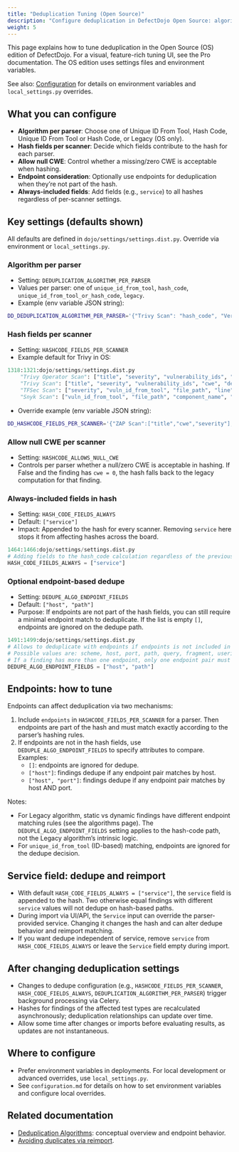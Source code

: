 ```yaml
---
title: "Deduplication Tuning (Open Source)"
description: "Configure deduplication in DefectDojo Open Source: algorithms, hash fields, endpoints, and service"
weight: 5
---
```


This page explains how to tune deduplication in the Open Source (OS) edition of DefectDojo. For a visual, feature-rich tuning UI, see the Pro documentation. The OS edition uses settings files and environment variables.

See also: [Configuration](../../open_source/installation/configuration) for details on environment variables and `local_settings.py` overrides.

## What you can configure

- **Algorithm per parser**: Choose one of Unique ID From Tool, Hash Code, Unique ID From Tool or Hash Code, or Legacy (OS only).
- **Hash fields per scanner**: Decide which fields contribute to the hash for each parser.
- **Allow null CWE**: Control whether a missing/zero CWE is acceptable when hashing.
- **Endpoint consideration**: Optionally use endpoints for deduplication when they’re not part of the hash.
- **Always-included fields**: Add fields (e.g., `service`) to all hashes regardless of per-scanner settings.

## Key settings (defaults shown)

All defaults are defined in `dojo/settings/settings.dist.py`. Override via environment or `local_settings.py`.

### Algorithm per parser

- Setting: `DEDUPLICATION_ALGORITHM_PER_PARSER`
- Values per parser: one of `unique_id_from_tool`, `hash_code`, `unique_id_from_tool_or_hash_code`, `legacy`.
- Example (env variable JSON string):

```bash
DD_DEDUPLICATION_ALGORITHM_PER_PARSER='{"Trivy Scan": "hash_code", "Veracode Scan": "unique_id_from_tool_or_hash_code"}'
```

### Hash fields per scanner

- Setting: `HASHCODE_FIELDS_PER_SCANNER`
- Example default for Trivy in OS:

```startLine:endLine:dojo/settings/settings.dist.py
1318:1321:dojo/settings/settings.dist.py
    "Trivy Operator Scan": ["title", "severity", "vulnerability_ids", "description"],
    "Trivy Scan": ["title", "severity", "vulnerability_ids", "cwe", "description"],
    "TFSec Scan": ["severity", "vuln_id_from_tool", "file_path", "line"],
    "Snyk Scan": ["vuln_id_from_tool", "file_path", "component_name", "component_version"],
```

- Override example (env variable JSON string):

```bash
DD_HASHCODE_FIELDS_PER_SCANNER='{"ZAP Scan":["title","cwe","severity"],"Trivy Scan":["title","severity","vulnerability_ids","description"]}'
```

### Allow null CWE per scanner

- Setting: `HASHCODE_ALLOWS_NULL_CWE`
- Controls per parser whether a null/zero CWE is acceptable in hashing. If False and the finding has `cwe = 0`, the hash falls back to the legacy computation for that finding.

### Always-included fields in hash

- Setting: `HASH_CODE_FIELDS_ALWAYS`
- Default: `["service"]`
- Impact: Appended to the hash for every scanner. Removing `service` here stops it from affecting hashes across the board.

```startLine:endLine:dojo/settings/settings.dist.py
1464:1466:dojo/settings/settings.dist.py
# Adding fields to the hash_code calculation regardless of the previous settings
HASH_CODE_FIELDS_ALWAYS = ["service"]
```

### Optional endpoint-based dedupe

- Setting: `DEDUPE_ALGO_ENDPOINT_FIELDS`
- Default: `["host", "path"]`
- Purpose: If endpoints are not part of the hash fields, you can still require a minimal endpoint match to deduplicate. If the list is empty `[]`, endpoints are ignored on the dedupe path.

```startLine:endLine:dojo/settings/settings.dist.py
1491:1499:dojo/settings/settings.dist.py
# Allows to deduplicate with endpoints if endpoints is not included in the hashcode.
# Possible values are: scheme, host, port, path, query, fragment, userinfo, and user.
# If a finding has more than one endpoint, only one endpoint pair must match to mark the finding as duplicate.
DEDUPE_ALGO_ENDPOINT_FIELDS = ["host", "path"]
```

## Endpoints: how to tune

Endpoints can affect deduplication via two mechanisms:

1) Include `endpoints` in `HASHCODE_FIELDS_PER_SCANNER` for a parser. Then endpoints are part of the hash and must match exactly according to the parser’s hashing rules.
2) If endpoints are not in the hash fields, use `DEDUPLE_ALGO_ENDPOINT_FIELDS` to specify attributes to compare. Examples:
   - `[]`: endpoints are ignored for dedupe.
   - `["host"]`: findings dedupe if any endpoint pair matches by host.
   - `["host", "port"]`: findings dedupe if any endpoint pair matches by host AND port.

Notes:

- For Legacy algorithm, static vs dynamic findings have different endpoint matching rules (see the algorithms page). The `DEDUPLE_ALGO_ENDPOINT_FIELDS` setting applies to the hash-code path, not the Legacy algorithm’s intrinsic logic.
- For `unique_id_from_tool` (ID-based) matching, endpoints are ignored for the dedupe decision.

## Service field: dedupe and reimport

- With default `HASH_CODE_FIELDS_ALWAYS = ["service"]`, the `service` field is appended to the hash. Two otherwise equal findings with different `service` values will not dedupe on hash-based paths.
- During import via UI/API, the `Service` input can override the parser-provided service. Changing it changes the hash and can alter dedupe behavior and reimport matching.
- If you want dedupe independent of service, remove `service` from `HASH_CODE_FIELDS_ALWAYS` or leave the `Service` field empty during import.

## After changing deduplication settings

- Changes to dedupe configuration (e.g., `HASHCODE_FIELDS_PER_SCANNER`, `HASH_CODE_FIELDS_ALWAYS`, `DEDUPLICATION_ALGORITHM_PER_PARSER`) trigger background processing via Celery.
- Hashes for findings of the affected test types are recalculated asynchronously; deduplication relationships can update over time.
- Allow some time after changes or imports before evaluating results, as updates are not instantaneous.

## Where to configure

- Prefer environment variables in deployments. For local development or advanced overrides, use `local_settings.py`.
- See `configuration.md` for details on how to set environment variables and configure local overrides.

## Related documentation

- [Deduplication Algorithms](deduplication_algorithms): conceptual overview and endpoint behavior.
- [Avoiding duplicates via reimport](avoiding_duplicates_via_reimport).


